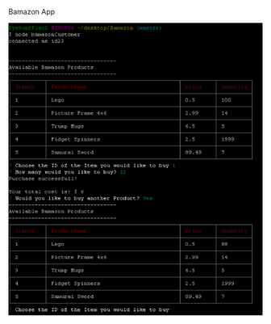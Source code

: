 Bamazon App

![example of CustomerView](https://github.com/jpalacpac/Bamazon/blob/master/Img/exampleOne.png "Example One")

